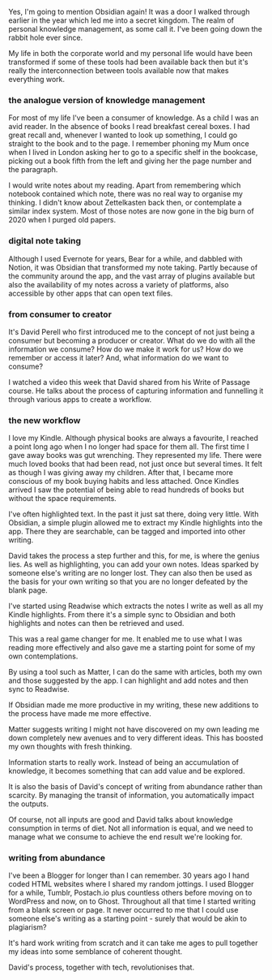 Yes, I'm going to mention Obsidian again! It was a door I walked through earlier in the year which led me into a secret kingdom. The realm of personal knowledge management, as some call it. I've been going down the rabbit hole ever since.

My life in both the corporate world and my personal life would have been transformed if some of these tools had been available back then but it's really the interconnection between tools available now that makes everything work.

### the analogue version of knowledge management

For most of my life I've been a consumer of knowledge. As a child I was an avid reader. In the absence of books I read breakfast cereal boxes. I had great recall and, whenever I wanted to look up something, I could go straight to the book and to the page. I remember phoning my Mum once when I lived in London asking her to go to a specific shelf in the bookcase, picking out a book fifth from the left and giving her the page number and the paragraph.

I would write notes about my reading. Apart from remembering which notebook contained which note, there was no real way to organise my thinking. I didn't know about Zettelkasten back then, or contemplate a similar index system. Most of those notes are now gone in the big burn of 2020 when I purged old papers.

### digital note taking

Although I used Evernote for years, Bear for a while, and dabbled with Notion, it was Obsidian that transformed my note taking. Partly because of the community around the app, and the vast array of plugins available but also the availability of my notes across a variety of platforms, also accessible by other apps that can open text files.

### from consumer to creator

It's David Perell who first introduced me to the concept of not just being a consumer but becoming a producer or creator. What do we do with all the information we consume? How do we make it work for us? How do we remember or access it later? And, what information do we want to consume?

I watched a video this week that David shared from his Write of Passage course. He talks about the process of capturing information and funnelling it through various apps to create a workflow.

### the new workflow

I love my Kindle. Although physical books are always a favourite, I reached a point long ago when I no longer had space for them all. The first time I gave away books was gut wrenching. They represented my life. There were much loved books that had been read, not just once but several times. It felt as though I was giving away my children. After that, I became more conscious of my book buying habits and less attached. Once Kindles arrived I saw the potential of being able to read hundreds of books but without the space requirements.

I've often highlighted text. In the past it just sat there, doing very little. With Obsidian, a simple plugin allowed me to extract my Kindle highlights into the app. There they are searchable, can be tagged and imported into other writing.

David takes the process a step further and this, for me, is where the genius lies. As well as highlighting, you can add your own notes. Ideas sparked by someone else's writing are no longer lost. They can also then be used as the basis for your own writing so that you are no longer defeated by the blank page.

I've started using Readwise which extracts the notes I write as well as all my Kindle highlights. From there it's a simple sync to Obsidian and both highlights and notes can then be retrieved and used.

This was a real game changer for me. It enabled me to use what I was reading more effectively and also gave me a starting point for some of my own contemplations.

By using a tool such as Matter, I can do the same with articles, both my own and those suggested by the app. I can highlight and add notes and then sync to Readwise.

If Obsidian made me more productive in my writing, these new additions to the process have made me more effective.

Matter suggests writing I might not have discovered on my own leading me down completely new avenues and to very different ideas. This has boosted my own thoughts with fresh thinking.

Information starts to really work. Instead of being an accumulation of knowledge, it becomes something that can add value and be explored.

It is also the basis of David's concept of writing from abundance rather than scarcity. By managing the transit of information, you automatically impact the outputs.

Of course, not all inputs are good and David talks about knowledge consumption in terms of diet. Not all information is equal, and we need to manage what we consume to achieve the end result we're looking for.

### writing from abundance

I've been a Blogger for longer than I can remember. 30 years ago I hand coded HTML websites where I shared my random jottings. I used Blogger for a while, Tumblr, Postach.io plus countless others before moving on to WordPress and now, on to Ghost. Throughout all that time I started writing from a blank screen or page. It never occurred to me that I could use someone else's writing as a starting point - surely that would be akin to plagiarism?

It's hard work writing from scratch and it can take me ages to pull together my ideas into some semblance of coherent thought.

David's process, together with tech, revolutionises that.